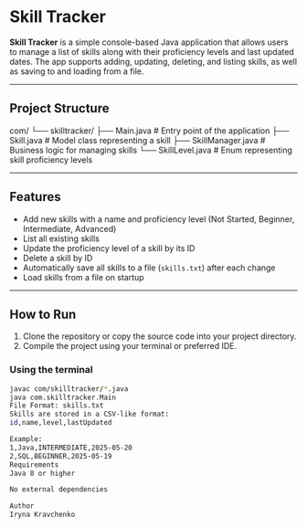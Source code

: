 # Skill Tracker

**Skill Tracker** is a simple console-based Java application that allows users to manage a list of skills along with their proficiency levels and last updated dates. The app supports adding, updating, deleting, and listing skills, as well as saving to and loading from a file.

---

##  Project Structure

com/
└── skilltracker/
    ├── Main.java          # Entry point of the application
    ├── Skill.java         # Model class representing a skill
    ├── SkillManager.java  # Business logic for managing skills
    └── SkillLevel.java    # Enum representing skill proficiency levels



---

## Features

- Add new skills with a name and proficiency level (Not Started, Beginner, Intermediate, Advanced)  
- List all existing skills  
- Update the proficiency level of a skill by its ID  
- Delete a skill by ID  
- Automatically save all skills to a file (`skills.txt`) after each change  
- Load skills from a file on startup  

---

## How to Run

1. Clone the repository or copy the source code into your project directory.  
2. Compile the project using your terminal or preferred IDE.

### Using the terminal

```bash
javac com/skilltracker/*.java
java com.skilltracker.Main
File Format: skills.txt
Skills are stored in a CSV-like format:
id,name,level,lastUpdated

Example:
1,Java,INTERMEDIATE,2025-05-20
2,SQL,BEGINNER,2025-05-19
Requirements
Java 8 or higher

No external dependencies

Author
Iryna Kravchenko



